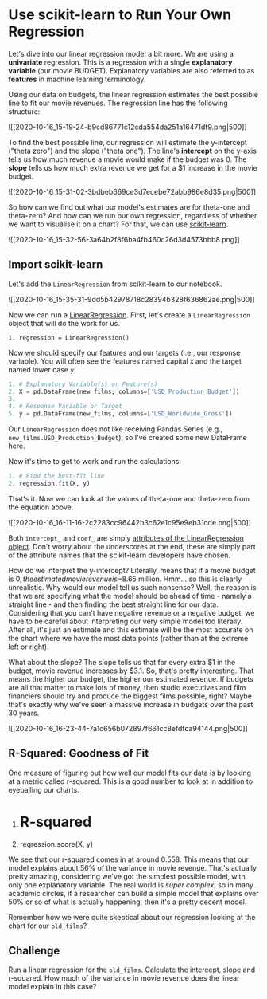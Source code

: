 # Use scikit-learn to Run Your Own Regression

Let's dive into our linear regression model a bit more. We are using a **univariate** regression. This is a regression with a single **explanatory variable** (our movie BUDGET). Explanatory variables are also referred to as **features** in machine learning terminology.

Using our data on budgets, the linear regression estimates the best possible line to fit our movie revenues. The regression line has the following structure:

![[2020-10-16_15-19-24-b9cd86771c12cda554da251a16471df9.png|500]]

To find the best possible line, our regression will estimate the y-intercept ("theta zero") and the slope ("theta one"). The line's **intercept** on the y-axis tells us how much revenue a movie would make if the budget was 0. The **slope** tells us how much extra revenue we get for a $1 increase in the movie budget.

![[2020-10-16_15-31-02-3bdbeb669ce3d7ecebe72abb986e8d35.png|500]]

So how can we find out what our model's estimates are for theta-one and theta-zero? And how can we run our own regression, regardless of whether we want to visualise it on a chart? For that, we can use [scikit-learn](https://scikit-learn.org/stable/).

![[2020-10-16_15-32-56-3a64b2f8f6ba4fb460c26d3d4573bbb8.png]]

## Import scikit-learn

Let's add the `LinearRegression` from scikit-learn to our notebook.

![[2020-10-16_15-35-31-9dd5b42978718c28394b328f636862ae.png|500]]

Now we can run a [LinearRegression](https://scikit-learn.org/stable/modules/generated/sklearn.linear_model.LinearRegression.html). First, let's create a `LinearRegression` object that will do the work for us.

`1. regression = LinearRegression()`

Now we should specify our features and our targets (i.e., our response variable). You will often see the features named capital `X` and the target named lower case `y`:

```python
1. # Explanatory Variable(s) or Feature(s)
2. X = pd.DataFrame(new_films, columns=['USD_Production_Budget'])
3.
4. # Response Variable or Target
5. y = pd.DataFrame(new_films, columns=['USD_Worldwide_Gross']) 
```

Our `LinearRegression` does not like receiving Pandas Series (e.g., `new_films.USD_Production_Budget`), so I've created some new DataFrame here.

Now it's time to get to work and run the calculations:

```python
1. # Find the best-fit line
2. regression.fit(X, y)
```

That's it. Now we can look at the values of theta-one and theta-zero from the equation above.

![[2020-10-16_16-11-16-2c2283cc96442b3c62e1c95e9eb31cde.png|500]]

Both `intercept_` and `coef_` are simply [attributes of the LinearRegression object](https://scikit-learn.org/stable/modules/generated/sklearn.linear_model.LinearRegression.html). Don't worry about the underscores at the end, these are simply part of the attribute names that the scikit-learn developers have chosen.

How do we interpret the y-intercept? Literally, means that if a movie budget is $0, the estimated movie revenue is -$8.65 million. Hmm... so this is clearly unrealistic. Why would our model tell us such nonsense? Well, the reason is that we are specifying what the model should be ahead of time - namely a straight line - and then finding the best straight line for our data. Considering that you can't have negative revenue or a negative budget, we have to be careful about interpreting our very simple model too literally. After all, it's just an estimate and this estimate will be the most accurate on the chart where we have the most data points (rather than at the extreme left or right).

What about the slope? The slope tells us that for every extra $1 in the budget, movie revenue increases by $3.1. So, that's pretty interesting. That means the higher our budget, the higher our estimated revenue. If budgets are all that matter to make lots of money, then studio executives and film financiers should try and produce the biggest films possible, right? Maybe that's exactly why we've seen a massive increase in budgets over the past 30 years.

![[2020-10-16_16-23-44-7a1c656b072897f661cc8efdfca94144.png|500]]

## R-Squared: Goodness of Fit

One measure of figuring out how well our model fits our data is by looking at a metric called r-squared. This is a good number to look at in addition to eyeballing our charts.

1. # R-squared
2. regression.score(X, y)

We see that our r-squared comes in at around 0.558. This means that our model explains about 56% of the variance in movie revenue. That's actually pretty amazing, considering we've got the simplest possible model, with only one explanatory variable. The real world is _super complex_, so in many academic circles, if a researcher can build a simple model that explains over 50% or so of what is actually happening, then it's a pretty decent model.

Remember how we were quite skeptical about our regression looking at the chart for our `old_films`?

## Challenge

Run a linear regression for the `old_films`. Calculate the intercept, slope and r-squared. How much of the variance in movie revenue does the linear model explain in this case?

